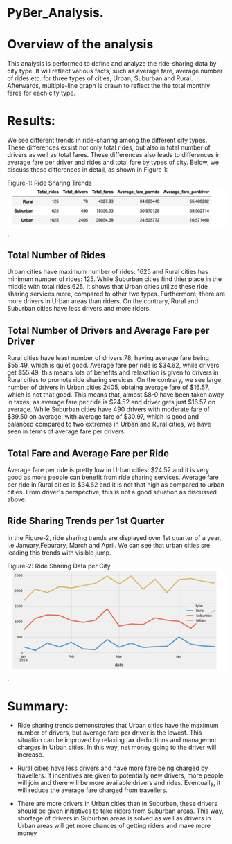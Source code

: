# PyBer_Analysis.

# Overview of the analysis
This analysis is performed to define and analyze the ride-sharing data by city type. It will reflect various facts, such as average fare, average number of rides etc. for three types of cities; Urban, Suburban and Rural. Afterwards, multiple-line graph is drawn to reflect the the total monthly fares for each city type.

# Results:
We see different trends in ride-sharing among the different city types. These differences exsist not only total rides, but also in total number of drivers as well as total fares. These differences also leads to differences in average fare per driver and rides and total fare by types of city. Below, we discuss these differences in detail, as shown in Figure 1:

Figure-1: Ride Sharing Trends ![Ride_Sharing_Trends](https://github.com/FatimaJHussain/PyBer_Analysis./blob/main/Analysis/PyBer_ridesharing_trends.png), 
## Total Number of Rides
Urban cities have maximum number of rides: 1625 and Rural cities has minimum number of rides: 125. While Suburban cities find thier place in the middle with total rides:625. It shows that Urban cities utilize these ride sharing services more, compared to other two types. Furthermore, there are more drivers in Urban areas than riders. On the contrary, Rural and Suburban cities have less drivers and more riders.
## Total Number of Drivers and Average Fare per Driver
Rural cities have least number of drivers:78, having average fare being $55.49, which is quiet good. Average fare per ride is $34.62, while drivers get $55.49, this means lots of benefits and relaxation is given to drivers in Rural cities to promote ride sharing services. On the contrary, we see large number of drivers in Urban cities:2405, obtaing average fare of $16.57, which is not that good. This means that, almost $8-9 have been taken away in taxes; as average fare per ride is $24.52 and driver gets just $16.57 on average.  While Suburban cities have 490 drivers with moderate fare of $39.50 on average, with average fare of $30.97, which is good and balanced compared to two extremes in Urban and Rural cities, we have seen in terms of average fare per drivers.

## Total Fare and Average Fare per Ride
Average fare per ride is pretty low in Urban cities: $24.52 and it is very good as more  people can benefit from ride sharing services. Average fare per ride in Rural cities is $34.62 and it is not that high as compared to urban cities. From driver's perspective, this is not a good situation as discussed above.  

## Ride Sharing Trends per  1st Quarter
In the Figure-2, ride sharing trends are displayed over 1st quarter of a year, i.e January,Feburary, March and April. We can see that urban cities sre  leading this trends with visible jump. 

Figure-2: Ride Sharing Data per City ![Ride_Sharing_Data](https://github.com/FatimaJHussain/PyBer_Analysis./blob/main/Analysis/PyBer_fare_summary.png), 

# Summary:

* Ride sharing trends demonstrates that Urban cities have the maximum number of drivers, but average fare per driver is the lowest. This situation can be improved by relaxing tax deductions and managemnt charges in Urban cities.  In this way, net money going to the driver will increase.

* Rural cities have less drivers and have more fare being charged by travellers. If incentives are given to potentially new drivers, more people will join and there will be more available drivers and rides. Eventually, it will reduce the average fare charged from travellers. 

* There are more drivers in Urban cities than in Suburban, these drivers should be given initiatives to take riders from Suburban areas. This way, shortage of drivers in Suburban areas is solved as well as drivers in Urban areas will get more chances of getting riders and make more money
